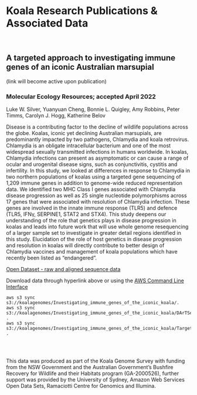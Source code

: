 # **Koala Research Publications & Associated Data**

<br>

## A targeted approach to investigating immune genes of an iconic Australian marsupial 
(link will become active upon publication)
### Molecular Ecology Resources; accepted April 2022
Luke W. Silver, Yuanyuan Cheng, Bonnie L. Quigley, Amy Robbins, Peter Timms, Carolyn J. Hogg, Katherine Belov

Disease is a contributing factor to the decline of wildlife populations across the globe. Koalas, iconic yet declining Australian marsupials, are predominantly impacted by two pathogens, Chlamydia and koala retrovirus. Chlamydia is an obligate intracellular bacterium and one of the most widespread sexually transmitted infections in humans worldwide. In koalas, Chlamydia infections can present as asymptomatic or can cause a range of ocular and urogenital disease signs, such as conjunctivitis, cystitis and infertility. In this study, we looked at differences in response to Chlamydia in two northern populations of koalas using a targeted gene sequencing of 1,209 immune genes in addition to genome-wide reduced representation data. We identified two MHC Class I genes associated with Chlamydia disease progression as well as 25 single nucleotide polymorphisms across 17 genes that were associated with resolution of Chlamydia infection. These genes are involved in the innate immune response (TLR5) and defence (TLR5, IFNγ, SERPINE1, STAT2 and STX4). This study deepens our understanding of the role that genetics plays in disease progression in koalas and leads into future work that will use whole genome resequencing of a larger sample set to investigate in greater detail regions identified in this study. Elucidation of the role of host genetics in disease progression and resolution in koalas will directly contribute to better design of Chlamydia vaccines and management of koala populations which have recently been listed as “endangered”.

[Open Dataset - raw and aligned sequence data](https://koalagenomes.s3.ap-southeast-2.amazonaws.com/index.html#Investigating_immune_genes_of_the_iconic_koala/)

Download data through hyperlink above or using the [AWS Command Line Interface](https://docs.aws.amazon.com/cli/latest/userguide/cli-chap-install.html)
  
```
aws s3 sync s3://koalagenomes/Investigating_immune_genes_of_the_iconic_koala/.
aws s3 sync s3://koalagenomes/Investigating_immune_genes_of_the_iconic_koala/DArTSeq/ .
aws s3 sync s3://koalagenomes/Investigating_immune_genes_of_the_iconic_koala/Target_Enrichment/ .


```

<br>

This data was produced as part of the Koala Genome Survey with funding from the NSW Government and the Australian Government’s Bushfire Recovery for Wildlife and their Habitats program (GA-2000526), further support was provided by the University of Sydney, Amazon Web Services Open Data Sets, Ramaciotti Centre for Genomics and Illumina.
